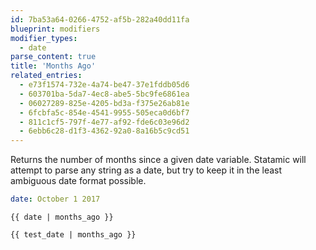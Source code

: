 ```yaml
---
id: 7ba53a64-0266-4752-af5b-282a40dd11fa
blueprint: modifiers
modifier_types:
  - date
parse_content: true
title: 'Months Ago'
related_entries:
  - e73f1574-732e-4a74-be47-37e1fddb05d6
  - 603701ba-5da7-4ec8-abe5-5bc9fe6861ea
  - 06027289-825e-4205-bd3a-f375e26ab81e
  - 6fcbfa5c-854e-4541-9955-505eca0d6bf7
  - 811c1cf5-797f-4e77-af92-fde6c03e96d2
  - 6ebb6c28-d1f3-4362-92a0-8a16b5c9cd51
---
```

Returns the number of months since a given date variable. Statamic will attempt to parse any string as a date, but try to keep it in the least ambiguous date format possible.

```yaml
date: October 1 2017
```

```
{{ date | months_ago }}
```

```html
{{ test_date | months_ago }}
```